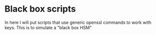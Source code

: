 # Black box scripts

In here I will put scripts that use generic openssl commands to work with keys.
This is to simulate a "black box HSM"
